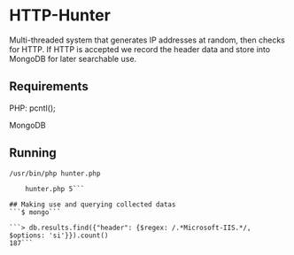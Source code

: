 # HTTP-Hunter
Multi-threaded system that generates IP addresses at random, then checks for HTTP. If HTTP is accepted we record the header data and store into MongoDB for later searchable use.

## Requirements
PHP: pcntl();

MongoDB

## Running
```/usr/bin/php hunter.php```
```Specify number of workers
	hunter.php 5```

## Making use and querying collected datas
```$ mongo```

```> db.results.find({"header": {$regex: /.*Microsoft-IIS.*/, $options: 'si'}}).count()
187```
